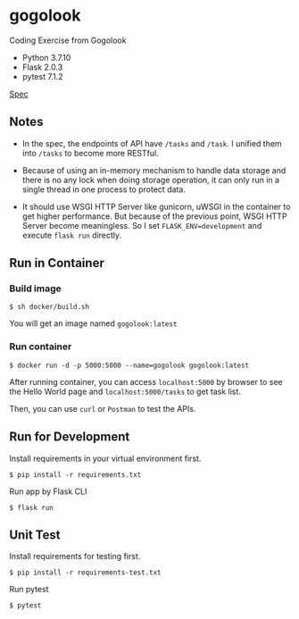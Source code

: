 # gogolook

Coding Exercise from Gogolook

- Python 3.7.10
- Flask 2.0.3
- pytest 7.1.2

[Spec](coding_exercise.md)

## Notes

- In the spec, the endpoints of API have `/tasks` and `/task`. I unified them into `/tasks` to become more RESTful.

- Because of using an in-memory mechanism to handle data storage and there is no any lock when doing storage operation, it can only run in a single thread in one process to protect data.

- It should use WSGI HTTP Server like gunicorn, uWSGI in the container to get higher performance. But because of the previous point, WSGI HTTP Server become meaningless. So I set `FLASK_ENV=development` and execute `flask run` directly.


## Run in Container

### Build image

    $ sh docker/build.sh

You will get an image named `gogolook:latest`

### Run container

    $ docker run -d -p 5000:5000 --name=gogolook gogolook:latest

After running container, you can access `localhost:5000` by browser to see the Hello World page and `localhost:5000/tasks` to get task list.

Then, you can use `curl` or `Postman` to test the APIs.


## Run for Development

Install requirements in your virtual environment first.

    $ pip install -r requirements.txt

Run app by Flask CLI

    $ flask run

## Unit Test

Install requirements for testing first.

    $ pip install -r requirements-test.txt

Run pytest

    $ pytest

